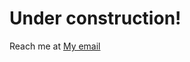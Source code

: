 # Under construction!
Reach me at <a target="_blank" href="mailto:panjapol.chiemsombat@gmail.com">My email<a>
